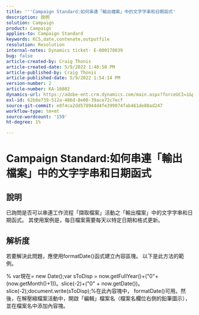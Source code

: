 ```yaml
---
title: '''Campaign Standard:如何串連「輸出檔案」中的文字字串和日期函式'
description: 說明
solution: Campaign
product: Campaign
applies-to: Campaign Standard
keywords: KCS,date,contenate,outputfile
resolution: Resolution
internal-notes: Dynamics ticket- E-000178039
bug: false
article-created-by: Craig Thonis
article-created-date: 5/9/2022 1:48:50 PM
article-published-by: Craig Thonis
article-published-date: 5/9/2022 1:54:14 PM
version-number: 2
article-number: KA-16082
dynamics-url: https://adobe-ent.crm.dynamics.com/main.aspx?forceUCI=1&pagetype=entityrecord&etn=knowledgearticle&id=abd60abc-9ecf-ec11-a7b5-00224809c196
exl-id: 62b8e739-512a-486d-8e00-39ace72c7ecf
source-git-commit: e8f4ca2dd578944d4fe399074fab461de88ad247
workflow-type: tm+mt
source-wordcount: '159'
ht-degree: 1%

---
```


# Campaign Standard:如何串連「輸出檔案」中的文字字串和日期函式

## 說明


已詢問是否可以串連工作流程「擷取檔案」活動之「輸出檔案」中的文字字串和日期函式。 其使用案例是，每日檔案需要每天以特定日期和格式更新。


## 解析度


若要解決此問題，應使用formatDate()函式建立內容區塊。 以下是此方法的範例。

% var現在= new Date();var sToDisp = now.getFullYear()+(&quot;0&quot;+(now.getMonth()+1))。slice(-2)+(&quot;0&quot; + now.getDate())。slice(-2);document.write(sToDisp);%在此內容塊中， formatDate()可用。然後，在解壓縮檔案活動中，開啟「編輯」檔案名（檔案名欄位右側的鉛筆圖示），並在檔案名中添加內容塊。
